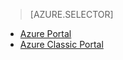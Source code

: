 > [AZURE.SELECTOR]
- [Azure Portal](../articles/storage/storage-e2e-troubleshooting.md)
- [Azure Classic Portal](../articles/storage/storage-e2e-troubleshooting-classic-portal.md)


